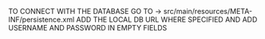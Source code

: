 TO CONNECT WITH THE DATABASE GO TO -> src/main/resources/META-INF/persistence.xml
ADD THE LOCAL DB URL WHERE SPECIFIED AND ADD USERNAME AND PASSWORD IN EMPTY FIELDS
